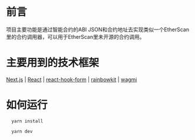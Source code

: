 # 前言

项目主要功能是通过智能合约的ABI JSON和合约地址去实现类似一个EtherScan里的合约调用器，可以用于EtherScan里未开源的合约调用。

# 主要用到的技术框架

[Next.js](https://nextjs.org/) | [React](https://reactjs.org/) | [react-hook-form](https://react-hook-form.com/) | [rainbowkit](https://www.rainbowkit.com/) | [wagmi](https://wagmi.sh/)

# 如何运行

```
  yarn install

  yarn dev
```